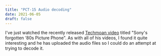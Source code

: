 ```yaml
---
title: "PCT-15 Audio decoding"
date: 2021-06-05
draft: false
---
```


I've just watched the recently released [Techmoan video](https://youtu.be/8_Yz0TT439Q) titled "Sony's forgotten ‘80s Picture Phone". As with all of his videos, I found it quite interesting and he has uploaded the audio files so I could do an attempt at trying to decode it.


